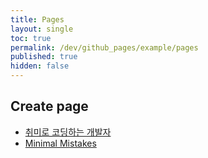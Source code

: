 ```yaml
---
title: Pages
layout: single
toc: true
permalink: /dev/github_pages/example/pages
published: true
hidden: false
---
```


## Create page

- [취미로 코딩하는 개발자](https://devinlife.com/howto%20github%20pages/new-pages/)
- [Minimal Mistakes](https://mmistakes.github.io/minimal-mistakes/docs/pages/)
